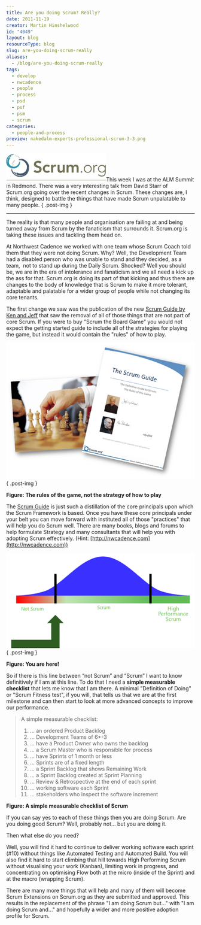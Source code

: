```yaml
---
title: Are you doing Scrum? Really?
date: 2011-11-19
creator: Martin Hinshelwood
id: "4049"
layout: blog
resourceType: blog
slug: are-you-doing-scrum-really
aliases:
  - /blog/are-you-doing-scrum-really
tags:
  - develop
  - nwcadence
  - people
  - process
  - psd
  - psf
  - psm
  - scrum
categories:
  - people-and-process
preview: nakedalm-experts-professional-scrum-3-3.png
---
```


[![PSM Front Logo 1](images/Scrum.org-Logo_500x118_thumb-4-4.png "PSM Front Logo 1")](http://blog.hinshelwood.com/files/2011/11/Scrum.org-Logo_500x118.png)This week I was at the ALM Summit in Redmond. There was a very interesting talk from David Starr of Scrum.org going over the recent changes in Scrum. These changes are, I think, designed to battle the things that have made Scrum unpalatable to many people.
{ .post-img }

---

The reality is that many people and organisation are failing at and being turned away from Scrum by the fanaticism that surrounds it. Scrum.org is taking these issues and tackling them head on.

At Northwest Cadence we worked with one team whose Scrum Coach told them that they were not doing Scrum. Why? Well, the Development Team had a disabled person who was unable to stand and they decided, as a team,  not to stand up during the Daily Scrum. Shocked? Well you should be, we are in the era of intolerance and fanaticism and we all need a kick up the ass for that. Scrum.org is doing its part of that kicking and thus there are changes to the body of knowledge that is Scrum to make it more tolerant, adaptable and palatable for a wider group of people while not changing its core tenants.

The first change we saw was the publication of the new [Scrum Guide by Ken and Jeff](http://www.scrum.org/scrumguides/) that saw the removal of all of those things that are not part of core Scrum. If you were to buy "Scrum the Board Game" you would not expect the getting started guide to include all of the strategies for playing the game, but instead it would contain the "rules" of how to play.

[![image](images/image_thumb-1-1.png "image")](http://blog.hinshelwood.com/files/2011/11/image7.png)
{ .post-img }

**Figure: The rules of the game, not the strategy of how to play**

The [Scrum Guide](http://www.scrum.org/scrumguides/) is just such a distillation of the core principals upon which the Scrum Framework is based. Once you have these core principals under your belt you can move forward with instituted all of those "practices" that will help you do Scrum well. There are many books, blogs and forums to help formulate Strategy and many consultants that will help you with adopting Scrum effectively. (Hint: [http://nwcadence.com](http://nwcadence.com))

[![image](images/image_thumb1-2-2.png "image")](http://blog.hinshelwood.com/files/2011/11/image8.png)
{ .post-img }

**Figure: You are here!**

So if there is this line between “not Scrum” and “Scrum” I want to know definitively if I am at this line. To do that I need a **simple measurable checklist** that lets me know that I am there. A minimal "Definition of Doing" or "Scrum Fitness test", if you will, that tells us that we are at the first milestone and can then start to look at more advanced concepts to improve our performance.

> A simple measurable checklist:
>
> 1. … an ordered Product Backlog
> 2. … Development Teams of 6+-3
> 3. … have a Product Owner who owns the backlog
> 4. … a Scrum Master who is responsible for process
> 5. … have Sprints of 1 month or less
> 6. … Sprints are of a fixed length
> 7. … a Sprint Backlog that shows Remaining Work
> 8. … a Sprint Backlog created at Sprint Planning
> 9. … Review & Retrospective at the end of each sprint
> 10. … working software each Sprint
> 11. … stakeholders who inspect the software increment

**Figure: A simple measurable checklist of Scrum**

If you can say yes to each of these things then you are doing Scrum. Are you doing good Scrum? Well, probably not… but you are doing it.

Then what else do you need?

Well, you will find it hard to continue to deliver working software each sprint (#10) without things like Automated Testing and Automated Build. You will also find it hard to start climbing that hill towards High Performing Scrum without visualising your work (Kanban), limiting work in progress, and concentrating on optimising Flow both at the micro (inside of the Sprint) and at the macro (wrapping Scrum).

There are many more things that will help and many of them will become Scrum Extensions on Scrum.org as they are submitted and approved. This results in the replacement of the phrase "I am doing Scrum but...<shame>" with "I am doing Scrum and...<happiness>" and hopefully a wider and more positive adoption profile for Scrum.
